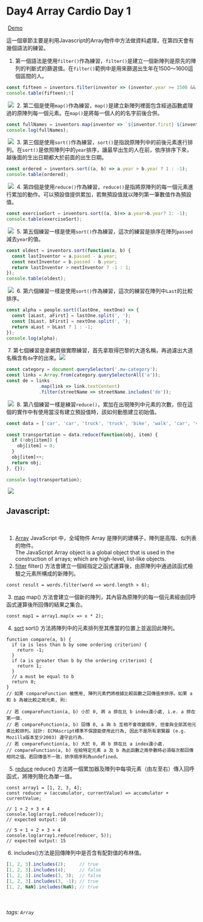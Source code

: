# Day4 Array Cardio Day 1
​
[Demo](https://qscgyujm.github.io/javascript30/Day4/index.html)

這一個章節主要是利用Javascript的Array物件中方法做資料處理，在第四天會有幾個語法的練習。
​
1. 第一個語法是使用`filter()`作為練習，`filter()`是建立一個新陣列是原先的陣列的判斷式的篩選值。在`filter()`範例中是用來篩選出生年在1500～1600這個區間的人。
​
```javascript
const fifteen = inventors.filter(inventor => (inventor.year >= 1500 && inventor.year < 1600));
console.table(fifteen);![
```
​
![](https://i.imgur.com/0ZffAiu.png)
​
2. 第二個是使用`map()`作為練習，`map()`是建立新陣列裡面包含經過函數處理過的原陣列每一個元素。在`map()`是將每一個人的的名字前後合併。
​
```javascript
const fullNames = inventors.map(inventor => `${inventor.first} ${inventor.last}`);
console.log(fullNames);
```
​
![](https://i.imgur.com/zRRDvZp.png)
​
3. 第三個是使用`sort()`作為練習，`sort()`是指說原陣列中的前後元素進行排列。在`sort()`是依照陣列中的`year`排序，讓最早出生的人在前，依序排序下來，越後面的生出日期都大於前面的出生日期。
​
```javascript
const ordered = inventors.sort((a, b) => a.year > b.year ? 1 : -1);
console.table(ordered);
```
​
![](https://i.imgur.com/qcloTNG.png)
​
4. 第四個是使用`reduce()`作為練習，`reduce()`是指將原陣列的每一個元素進行累加的動作。可以預設值提供累加，若無預設值就以陣列第一筆數值作為預設值。
​
```javascript
const exerciseSort = inventors.sort((a, b)=> a.year>b.year? 1: -1);
console.table(exerciseSort);
```
​
![](https://i.imgur.com/d9k3CQt.png)
​
5. 第五個練習一樣是使用`sort()`作為練習，這次的練習是排序在陣列`passed`減去`year`的值。
​
```javascript
const oldest = inventors.sort(function(a, b) {
  const lastInventor = a.passed - a.year;
  const nextInventor = b.passed - b.year;
  return lastInventor > nextInventor ? -1 : 1;
});
console.table(oldest);
```
​
![](https://i.imgur.com/BHrOXKY.png)
​
6. 第六個練習一樣是使用`sort()`作為練習，這次的練習在陣列中`Last`的比較排序。
​
```javascript
const alpha = people.sort((lastOne, nextOne) => {
  const [aLast, aFirst] = lastOne.split(', ');
  const [bLast, bFirst] = nextOne.split(', ');
  return aLast > bLast ? 1 : -1;
});
console.log(alpha);
```
​
7. 第七個練習是拿網頁做實際練習，首先拿取得巴黎的大道名稱，再過濾出大道名稱含有`de`字的出來。
​
![](https://i.imgur.com/JQFzBLT.png)
​
```javascript
const category = document.querySelector('.mw-category');
const links = Array.from(category.querySelectorAll('a'));
const de = links
            .map(link => link.textContent)
            .filter(streetName => streetName.includes('de'));
```
​
![](https://i.imgur.com/i8v4QNU.png)
​
8. 第八個練習一樣是練習`reduce()`，累加在出現陣列中元素的次數，但在這個的實作中有使用當沒有建立預設值時，該如何動態建立初始值。
​
```javascript
const data = ['car', 'car', 'truck', 'truck', 'bike', 'walk', 'car', 'van', 'bike', 'walk', 'car', 'van', 'car', 'truck', 'pogostick'];
​
const transportation = data.reduce(function(obj, item) {
  if (!obj[item]) {
    obj[item] = 0;
  }
  obj[item]++;
  return obj;
}, {});
​
console.log(transportation);
```
​
![](https://i.imgur.com/pbXsUkF.png)
​
​
## Javascript:
​
1. [Array](https://developer.mozilla.org/en-US/docs/Web/JavaScript/Reference/Global_Objects/Array) 
   JavaScript 中，全域物件 Array 是陣列的建構子，陣列是高階、似列表的物件。 <br> The JavaScript Array object is a global object that is used in the construction of arrays; which are high-level, list-like objects. 
​
2. [filter](https://developer.mozilla.org/en-US/docs/Web/JavaScript/Reference/Global_Objects/Array/filter) 
   filter() 方法會建立一個經指定之函式運算後，由原陣列中通過該函式檢驗之元素所構成的新陣列。 
​
```javascript=
const result = words.filter(word => word.length > 6);
```
​
3. [map](https://developer.mozilla.org/en-US/docs/Web/JavaScript/Reference/Global_Objects/Array/map)
   map() 方法會建立一個新的陣列，其內容為原陣列的每一個元素經由回呼函式運算後所回傳的結果之集合。 
​
```javascript=
const map1 = array1.map(x => x * 2);
```
​
4. [sort](https://developer.mozilla.org/en-US/docs/Web/JavaScript/Reference/Global_Objects/Array/sort) 
   sort() 方法將陣列中的元素排列至其應當的位置上並返回此陣列。 
​
```javascript=
function compare(a, b) {
  if (a is less than b by some ordering criterion) {
    return -1;
  }
  if (a is greater than b by the ordering criterion) {
    return 1;
  }
  // a must be equal to b
  return 0;
}
// 如果 compareFunction 被應用, 陣列元素們將根據比較函數之回傳值來排序。如果 a 和 b 為被比較之兩元素, 則:
​
// 若 compareFunction(a, b) 小於 0, 將 a 排在比 b index還小處, i.e. a 排在第一個.
// 若 compareFunction(a, b) 回傳 0, a 與 b 互相不會改變順序, 但會與全部其他元素比較排列。註計: ECMAscript標準不保證能使用此行為, 因此不是所有瀏覽器 (e.g. Mozilla版本至少2003) 遵守此行為.
// 若 compareFunction(a, b) 大於 0, 將 b 排在比 a index還小處.
// compareFunction(a, b) 在給特定元素 a 及 b 為此函數之兩參數時必須每次都回傳相同之值。若回傳值不一致，排序順序則為undefined。
```
​
​
5. [reduce](https://developer.mozilla.org/en-US/docs/Web/JavaScript/Reference/Global_Objects/Array/Reduce)
   reduce() 方法將一個累加器及陣列中每項元素（由左至右）傳入回呼函式，將陣列簡化為單一值。 
​
```javascript=
const array1 = [1, 2, 3, 4];
const reducer = (accumulator, currentValue) => accumulator + currentValue;
​
// 1 + 2 + 3 + 4
console.log(array1.reduce(reducer));
// expected output: 10
​
// 5 + 1 + 2 + 3 + 4
console.log(array1.reduce(reducer, 5));
// expected output: 15
```
​
6. [](https://developer.mozilla.org/en-US/docs/Web/JavaScript/Reference/Global_Objects/Array/includes)
    includes()方法是回傳陣列中是否含有配對值的布林值。
    
```javascript
[1, 2, 3].includes(2);     // true
[1, 2, 3].includes(4);     // false
[1, 2, 3].includes(3, 3);  // false
[1, 2, 3].includes(3, -1); // true
[1, 2, NaN].includes(NaN); // true
```
​
###### tags: `Array`